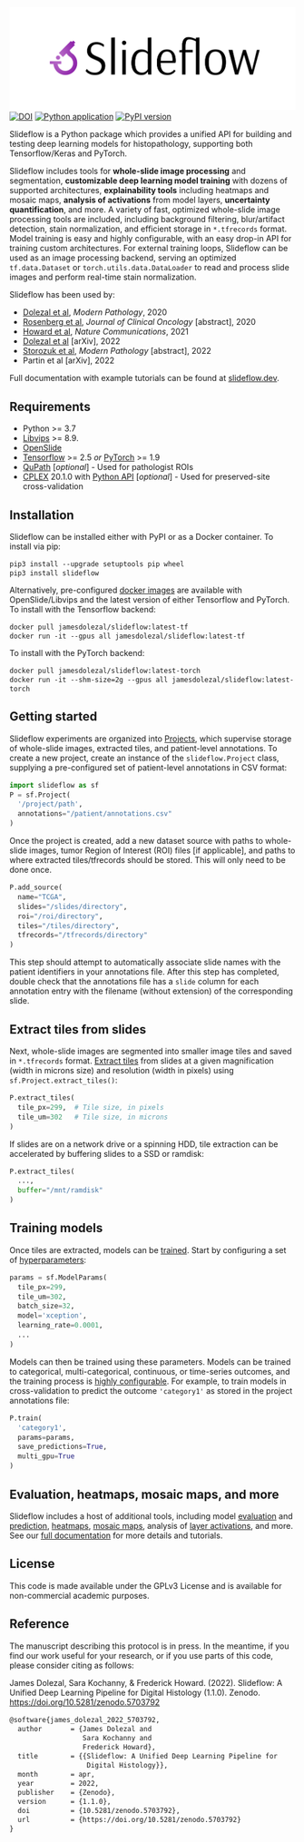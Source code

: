 ![slideflow logo](https://github.com/jamesdolezal/slideflow/raw/master/docs-source/pytorch_sphinx_theme/images/slideflow-banner.png)
[![DOI](https://zenodo.org/badge/DOI/10.5281/zenodo.5703792.svg)](https://doi.org/10.5281/zenodo.5703792)
[![Python application](https://github.com/jamesdolezal/slideflow/actions/workflows/python-app.yml/badge.svg?branch=master)](https://github.com/jamesdolezal/slideflow/actions/workflows/python-app.yml)
[![PyPI version](https://badge.fury.io/py/slideflow.svg)](https://badge.fury.io/py/slideflow)

Slideflow is a Python package which provides a unified API for building and testing deep learning models for histopathology, supporting both Tensorflow/Keras and PyTorch.

Slideflow includes tools for **whole-slide image processing** and segmentation, **customizable deep learning model training** with dozens of supported architectures, **explainability tools** including heatmaps and mosaic maps, **analysis of activations** from model layers, **uncertainty quantification**, and more. A variety of fast, optimized whole-slide image processing tools are included, including background filtering, blur/artifact detection, stain normalization, and efficient storage in `*.tfrecords` format. Model training is easy and highly configurable, with an easy drop-in API for training custom architectures. For external training loops, Slideflow can be used as an image processing backend, serving an optimized `tf.data.Dataset` or `torch.utils.data.DataLoader` to read and process slide images and perform real-time stain normalization.

Slideflow has been used by:

- [Dolezal et al](https://www.nature.com/articles/s41379-020-00724-3), _Modern Pathology_, 2020
- [Rosenberg et al](https://ascopubs.org/doi/10.1200/JCO.2020.38.15_suppl.e23529), _Journal of Clinical Oncology_ [abstract], 2020
- [Howard et al](https://www.nature.com/articles/s41467-021-24698-1), _Nature Communications_, 2021
- [Dolezal et al](https://arxiv.org/abs/2204.04516) [arXiv], 2022
- [Storozuk et al](https://www.nature.com/articles/s41379-022-01039-1.pdf), _Modern Pathology_ [abstract], 2022
- Partin et al [arXiv], 2022

Full documentation with example tutorials can be found at [slideflow.dev](https://www.slideflow.dev/).

## Requirements
- Python >= 3.7
- [Libvips](https://libvips.github.io/libvips/) >= 8.9.
- [OpenSlide](https://openslide.org/download/)
- [Tensorflow](https://www.tensorflow.org/) >= 2.5 _or_ [PyTorch](https://pytorch.org/) >= 1.9
- [QuPath](https://qupath.github.io/) [_optional_] - Used for pathologist ROIs
- [CPLEX](https://www.ibm.com/docs/en/icos/12.10.0?topic=v12100-installing-cplex-optimization-studio) 20.1.0 with [Python API](https://www.ibm.com/docs/en/icos/12.10.0?topic=cplex-setting-up-python-api) [_optional_] - Used for preserved-site cross-validation

## Installation
Slideflow can be installed either with PyPI or as a Docker container. To install via pip:

```
pip3 install --upgrade setuptools pip wheel
pip3 install slideflow
```

Alternatively, pre-configured [docker images](https://hub.docker.com/repository/docker/jamesdolezal/slideflow) are available with OpenSlide/Libvips and the latest version of either Tensorflow and PyTorch. To install with the Tensorflow backend:

```
docker pull jamesdolezal/slideflow:latest-tf
docker run -it --gpus all jamesdolezal/slideflow:latest-tf
```

To install with the PyTorch backend:

```
docker pull jamesdolezal/slideflow:latest-torch
docker run -it --shm-size=2g --gpus all jamesdolezal/slideflow:latest-torch
```

## Getting started
Slideflow experiments are organized into [Projects](https://slideflow.dev/project_setup.html), which supervise storage of whole-slide images, extracted tiles, and patient-level annotations. To create a new project, create an instance of the `slideflow.Project` class, supplying a pre-configured set of patient-level annotations in CSV format:

```python
import slideflow as sf
P = sf.Project(
  '/project/path',
  annotations="/patient/annotations.csv"
)
```

Once the project is created, add a new dataset source with paths to whole-slide images, tumor Region of Interest (ROI) files [if applicable], and paths to where extracted tiles/tfrecords should be stored. This will only need to be done once.

```python
P.add_source(
  name="TCGA",
  slides="/slides/directory",
  roi="/roi/directory",
  tiles="/tiles/directory",
  tfrecords="/tfrecords/directory"
)
```

This step should attempt to automatically associate slide names with the patient identifiers in your annotations file. After this step has completed, double check that the annotations file has a `slide` column for each annotation entry with the filename (without extension) of the corresponding slide.

## Extract tiles from slides

Next, whole-slide images are segmented into smaller image tiles and saved in `*.tfrecords` format. [Extract tiles](https://slideflow.dev/extract_tiles.html) from slides at a given magnification (width in microns size) and resolution (width in pixels) using `sf.Project.extract_tiles()`:

```python
P.extract_tiles(
  tile_px=299,  # Tile size, in pixels
  tile_um=302   # Tile size, in microns
)
```

If slides are on a network drive or a spinning HDD, tile extraction can be accelerated by buffering slides to a SSD or ramdisk:

```python
P.extract_tiles(
  ...,
  buffer="/mnt/ramdisk"
)
```

## Training models

Once tiles are extracted, models can be [trained](https://slideflow.dev/training.html). Start by configuring a set of [hyperparameters](https://slideflow.dev/model.html#modelparams):

```python
params = sf.ModelParams(
  tile_px=299,
  tile_um=302,
  batch_size=32,
  model='xception',
  learning_rate=0.0001,
  ...
)
```

Models can then be trained using these parameters. Models can be trained to categorical, multi-categorical, continuous, or time-series outcomes, and the training process is [highly configurable](https://slideflow.dev/training.html). For example, to train models in cross-validation to predict the outcome `'category1'` as stored in the project annotations file:

```python
P.train(
  'category1',
  params=params,
  save_predictions=True,
  multi_gpu=True
)
```

## Evaluation, heatmaps, mosaic maps, and more

Slideflow includes a host of additional tools, including model [evaluation](https://slideflow.dev/evaluation.html) and [prediction](https://slideflow.dev/project.html#slideflow.Project.predict), [heatmaps](https://slideflow.dev/project.html#slideflow.Project.generate_heatmaps), [mosaic maps](https://slideflow.dev/project.html#slideflow.Project.generate_mosaic), analysis of [layer activations](https://slideflow.dev/layer_activations.html), and more. See our [full documentation](https://slideflow.dev) for more details and tutorials.

## License
This code is made available under the GPLv3 License and is available for non-commercial academic purposes.

## Reference
The manuscript describing this protocol is in press. In the meantime, if you find our work useful for your research, or if you use parts of this code, please consider citing as follows:

James Dolezal, Sara Kochanny, & Frederick Howard. (2022). Slideflow: A Unified Deep Learning Pipeline for Digital Histology (1.1.0). Zenodo. https://doi.org/10.5281/zenodo.5703792

```
@software{james_dolezal_2022_5703792,
  author       = {James Dolezal and
                  Sara Kochanny and
                  Frederick Howard},
  title        = {{Slideflow: A Unified Deep Learning Pipeline for
                   Digital Histology}},
  month        = apr,
  year         = 2022,
  publisher    = {Zenodo},
  version      = {1.1.0},
  doi          = {10.5281/zenodo.5703792},
  url          = {https://doi.org/10.5281/zenodo.5703792}
}
```
